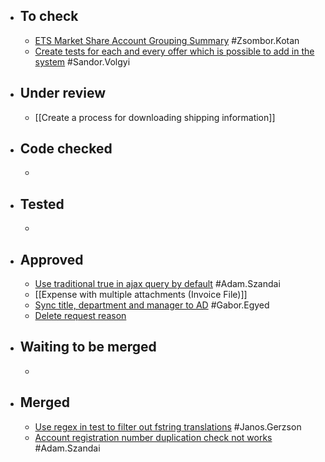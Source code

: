- ## To check
	- [ETS Market Share Account Grouping Summary](https://gitlab.vertis.com:8443/vertis/mv2/-/merge_requests/370) #Zsombor.Kotan
	- [Create tests for each and every offer which is possible to add in the system](https://gitlab.vertis.com:8443/vertis/mv2/-/merge_requests/420) #Sandor.Volgyi
- ## Under review
	- [[Create a process for downloading shipping information]]
- ## Code checked
	-
- ## Tested
	-
- ## Approved
	- [Use traditional true in ajax query by default](https://gitlab.vertis.com:8443/vertis/mv2/-/merge_requests/400) #Adam.Szandai
	- [[Expense with multiple attachments (Invoice File)]]
	- [Sync title, department and manager to AD](https://gitlab.vertis.com:8443/vertis/mv2/-/merge_requests/341) #Gabor.Egyed
	- [Delete request reason](https://gitlab.vertis.com:8443/vertis/mv2/-/merge_requests/259)
- ## Waiting to be merged
	-
- ## Merged
	- [Use regex in test to filter out fstring translations](https://gitlab.vertis.com:8443/vertis/mv2/-/merge_requests/387) #Janos.Gerzson
	- [Account registration number duplication check not works](https://gitlab.vertis.com:8443/vertis/mv2/-/merge_requests/399) #Adam.Szandai